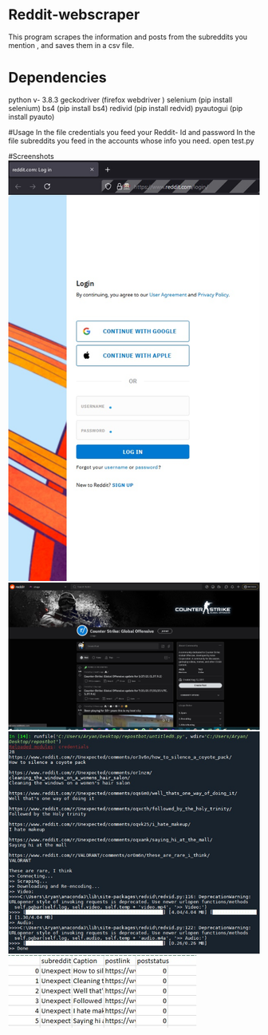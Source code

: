 # Reddit-webscraper

This program scrapes the information and posts from the subreddits you mention ,  and saves them in a csv file. 

# Dependencies

python v- 3.8.3 geckodriver (firefox webdriver ) 
selenium (pip install selenium) 
bs4 (pip install bs4) 
redivid (pip install redvid)
pyautogui (pip install pyauto)

#Usage
In the file credentials you feed your Reddit- Id and password In the file subreddits you feed in the accounts whose info you need. 
open test.py 


#Screenshots
![alt text](https://github.com/WHITEWOLF619/reddit-webscraper/blob/main/main/ss/Untitled22221.jpg)
![alt text](https://github.com/WHITEWOLF619/reddit-webscraper/blob/main/main/ss/Untitled2222.jpg)
![alt text](https://github.com/WHITEWOLF619/reddit-webscraper/blob/main/main/ss/Untitled222212.jpg)
![alt text](https://github.com/WHITEWOLF619/reddit-webscraper/blob/main/main/ss/Untitled3333.jpg)
